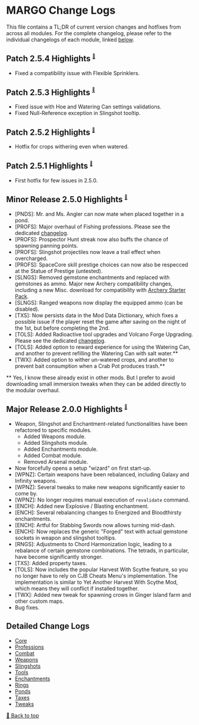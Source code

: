 ﻿# MARGO Change Logs

This file contains a TL;DR of current version changes and hotfixes from across all modules. For the complete changelog, please refer to the individual changelogs of each module, linked [below](#detailed-change-logs).

## Patch 2.5.4 Highlights <sup><sub><sup>[🔼](#margo-change-logs)</sup></sub></sup>

* Fixed a compatibility issue with Flexible Sprinklers.

## Patch 2.5.3 Highlights <sup><sub><sup>[🔼](#margo-change-logs)</sup></sub></sup>

* Fixed issue with Hoe and Watering Can settings validations.
* Fixed Null-Reference exception in Slingshot tooltip.

## Patch 2.5.2 Highlights <sup><sub><sup>[🔼](#margo-change-logs)</sup></sub></sup>

* Hotfix for crops withering even when watered.

## Patch 2.5.1 Highlights <sup><sub><sup>[🔼](#margo-change-logs)</sup></sub></sup>

* First hotfix for few issues in 2.5.0.

## Minor Release 2.5.0 Highlights <sup><sub><sup>[🔼](#margo-change-logs)</sup></sub></sup>

* [PNDS]: Mr. and Ms. Angler can now mate when placed together in a pond.
* [PROFS]: Major overhaul of Fishing professions. Please see the dedicated [changelog](Modules/Professions/CHANGELOG.md).
* [PROFS]: Prospector Hunt streak now also buffs the chance of spawning panning points.
* [PROFS]: Slingshot projectiles now leave a trail effect when overcharged.
* [PROFS]: SpaceCore skill prestige choices can now also be respecced at the Statue of Prestige (untested).
* [SLNGS]: Removed gemstone enchantments and replaced with gemstones as ammo. Major new Archery compatibility changes, including a new Misc. download for compatibility with [Archery Starter Pack](https://www.nexusmods.com/stardewvalley/mods/16768).
* [SLNGS]: Ranged weapons now display the equipped ammo (can be disabled).
* [TXS]: Now persists data in the Mod Data Dictionary, which fixes a possible issue if the player reset the game after saving on the night of the 1st, but before completing the 2nd.
* [TOLS]: Added Radioactive tool upgrades and Volcano Forge Upgrading. Please see the dedicated [changelog](Modules/Tools/CHANGELOG.md).
* [TOLS]: Added option to reward experience for using the Watering Can, and another to prevent refilling the Watering Can with salt water.**
* [TWX]: Added option to wither un-watered crops, and another to prevent bait consumption when a Crab Pot produces trash.**

** Yes, I know these already exist in other mods. But I prefer to avoid downloading small immersion tweaks when they can be added directly to the modular overhaul.

## Major Release 2.0.0 Highlights <sup><sub><sup>[🔼](#margo-change-logs)</sup></sub></sup>

* Weapon, Slingshot and Enchantment-related functionalities have been refactored to specific modules.
    * Added Weapons module.
    * Added Slingshots module.
    * Added Enchantments module.
    * Added Combat module.
    * Removed Arsenal module.
* Now forcefully opens a setup "wizard" on first start-up.
* [WPNZ]: Certain weapons have been rebalanced, including Galaxy and Infinity weapons.
* [WPNZ]: Several tweaks to make new weapons significantly easier to come by.
* [WPNZ]: No longer requires manual execution of `revalidate` command.
* [ENCH]: Added new Explosive / Blasting enchantment.
* [ENCH]: Several rebalancing changes to Energized and Bloodthirsty enchantments.
* [ENCH]: Artful for Stabbing Swords now allows turning mid-dash.
* [ENCH]: Now replaces the generic "Forged" text with actual gemstone sockets in weapon and slingshot tooltips.
* [RNGS]: Adjustments to Chord Harmonization logic, leading to a rebalance of certain gemstone combinations. The tetrads, in particular, have become significantly stronger.
* [TXS]: Added property taxes.
* [TOLS]: Now includes the popular Harvest With Scythe feature, so you no longer have to rely on CJB Cheats Menu's implementation. The implementation is similar to Yet Another Harvest With Scythe Mod, which means they will conflict if installed together.
* [TWX]: Added new tweak for spawning crows in Ginger Island farm and other custom maps.
* Bug fixes.

## Detailed Change Logs

* [Core](Modules/Core/CHANGELOG.md)
* [Professions](Modules/Professions/CHANGELOG.md)
* [Combat](Modules/Combat/CHANGELOG.md)
* [Weapons](Modules/Weapons/CHANGELOG.md)
* [Slingshots](Modules/Slingshots/CHANGELOG.md)
* [Tools](Modules/Tools/CHANGELOG.md)
* [Enchantments](Modules/Enchantments/CHANGELOG.md)
* [Rings](Modules/Rings/CHANGELOG.md)
* [Ponds](Modules/Ponds/CHANGELOG.md)
* [Taxes](Modules/Taxes/CHANGELOG.md)
* [Tweaks](Modules/Tweex/CHANGELOG.md)

[🔼 Back to top](#margo-change-logs)